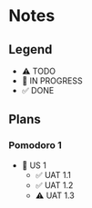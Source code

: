 # Notes

## Legend

- ⚠ TODO
- 🚧 IN PROGRESS
- ✅ DONE

## Plans

### Pomodoro 1

- 🚧 US 1
  - ✅ UAT 1.1
  - ✅ UAT 1.2
  - ⚠ UAT 1.3
